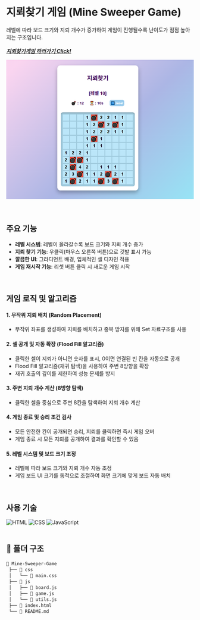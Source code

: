 # 지뢰찾기 게임 (Mine Sweeper Game)

레벨에 따라 보드 크기와 지뢰 개수가 증가하여 게임이 진행될수록 난이도가 점점 높아지는 구조입니다.  
<br>
***[지뢰찾기게임 하러가기 Click!](https://carpe-horas.github.io/Mine-Sweeper-Game/)***  

![Mine Sweeper Game](images/game.png)  

<br>

## 주요 기능
- **레벨 시스템**: 레벨이 올라갈수록 보드 크기와 지뢰 개수 증가
- **지뢰 찾기 기능**: 우클릭(마우스 오른쪽 버튼)으로 깃발 표시 가능
- **깔끔한 UI**: 그라디언트 배경, 입체적인 셀 디자인 적용
- **게임 재시작 기능**: 리셋 버튼 클릭 시 새로운 게임 시작  
<br>
 
## 게임 로직 및 알고리즘

#### 1. 무작위 지뢰 배치 (Random Placement)
- 무작위 좌표를 생성하여 지뢰를 배치하고 중복 방지를 위해 Set 자료구조를 사용

#### 2. 셀 공개 및 자동 확장 (Flood Fill 알고리즘)
- 클릭한 셀이 지뢰가 아니면 숫자를 표시, 0이면 연결된 빈 칸을 자동으로 공개
- Flood Fill 알고리즘(재귀 탐색)을 사용하여 주변 8방향을 확장
- 재귀 호출의 깊이를 제한하여 성능 문제를 방지

#### 3. 주변 지뢰 개수 계산 (8방향 탐색)
- 클릭한 셀을 중심으로 주변 8칸을 탐색하여 지뢰 개수 계산

#### 4. 게임 종료 및 승리 조건 검사
- 모든 안전한 칸이 공개되면 승리, 지뢰를 클릭하면 즉시 게임 오버
- 게임 종료 시 모든 지뢰를 공개하여 결과를 확인할 수 있음

#### 5. 레벨 시스템 및 보드 크기 조정
- 레벨에 따라 보드 크기와 지뢰 개수 자동 조정
- 게임 보드 UI 크기를 동적으로 조절하여 화면 크기에 맞게 보드 자동 배치  
<br>

## 사용 기술
![HTML](https://img.shields.io/badge/HTML5-E34F26?style=for-the-badge&logo=html5&logoColor=white)
![CSS](https://img.shields.io/badge/CSS3-1572B6?style=for-the-badge&logo=css3&logoColor=white)
![JavaScript](https://img.shields.io/badge/JavaScript-F7DF1E?style=for-the-badge&logo=javascript&logoColor=black)  
<br>

## 📂 폴더 구조
```plaintext
📂 Mine-Sweeper-Game
 ├── 📂 css
 │   └── 📄 main.css
 ├── 📂 js
 │   ├── 📄 board.js
 │   ├── 📄 game.js
 │   └── 📄 utils.js
 ├── 📄 index.html
 └── 📄 README.md
 ```
<br>
